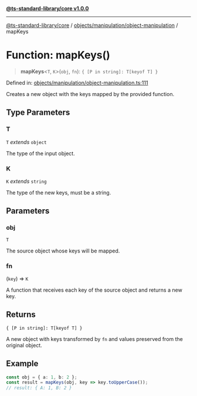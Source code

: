 [**@ts-standard-library/core v1.0.0**](../../../../README.md)

***

[@ts-standard-library/core](../../../../modules.md) / [objects/manipulation/object-manipulation](../README.md) / mapKeys

# Function: mapKeys()

> **mapKeys**\<`T`, `K`\>(`obj`, `fn`): `{ [P in string]: T[keyof T] }`

Defined in: [objects/manipulation/object-manipulation.ts:111](https://github.com/gabaudette/ts-stdlib/blob/ea80ba1db09c741e99f8cb19e94e5a29b81b623b/packages/core/src/objects/manipulation/object-manipulation.ts#L111)

Creates a new object with the keys mapped by the provided function.

## Type Parameters

### T

`T` *extends* `object`

The type of the input object.

### K

`K` *extends* `string`

The type of the new keys, must be a string.

## Parameters

### obj

`T`

The source object whose keys will be mapped.

### fn

(`key`) => `K`

A function that receives each key of the source object and returns a new key.

## Returns

`{ [P in string]: T[keyof T] }`

A new object with keys transformed by `fn` and values preserved from the original object.

## Example

```typescript
const obj = { a: 1, b: 2 };
const result = mapKeys(obj, key => key.toUpperCase());
// result: { A: 1, B: 2 }
```
